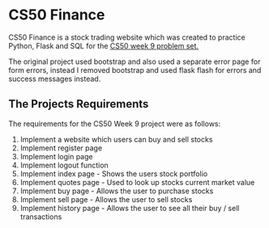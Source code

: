 # CS50 Finance
CS50 Finance is a stock trading website which was created to practice Python, Flask and SQL for the [CS50 week 9 problem set.](https://cs50.harvard.edu/x/2022/psets/9/finance/)

The original project used bootstrap and also used a separate error page for form errors, instead I removed bootstrap and used flask flash for errors and success messages instead.

## The Projects Requirements
The requirements for the CS50 Week 9 project were as follows:
1. Implement a website which users can buy and sell stocks
2. Implement register page
3. Implement login page
4. Implement logout function
5. Implement index page - Shows the users stock portfolio
6. Implement quotes page - Used to look up stocks current market value
7. Implement buy page - Allows the user to purchase stocks
8. Implement sell page - Allows the user to sell stocks
9. Implement history page - Allows the user to see all their buy / sell transactions
